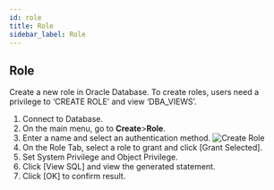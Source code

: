 ```yaml
---
id: role
title: Role
sidebar_label: Role
---
```


## Role

Create a new role in Oracle Database. To create roles, users need a privilege to ‘CREATE ROLE’ and view ‘DBA_VIEWS’.

1. Connect to Database.
2. On the main menu, go to **Create**>**Role**.
3. Enter a name and select an authentication method.
![Create Role](https://s3.ap-northeast-2.amazonaws.com/sqlgate-manual-content/1A5495A8C752A87FBEBD040B988B57B0.jpg)
4. On the Role Tab, select a role to grant and click [Grant Selected].
5. Set System Privilege and Object Privilege.
6. Click [View SQL] and view the generated statement.
7. Click [OK] to confirm result.